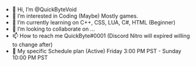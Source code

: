 - 👋 Hi, I’m @QuickByteVoid
- 👀 I’m interested in  Coding (Maybe) Mostly games.
- 🌱 I’m currently learning on C++, CSS, LUA, C#, HTML (Beginner)
- 💞️ I’m looking to collaborate on ... 
- 📫 How to reach me QuickByte#0001 (Discord Nitro will expired willing to change after)
-  📅 My specific Schedule plan (Active) Friday 3:00 PM PST - Sunday 10:00 PM PST
<!---
QuickByteVoid/QuickByteVoid is a ✨ special ✨ repository because its `README.md` (this file) appears on your GitHub profile.
You can click the Preview link to take a look at your changes.
--->

